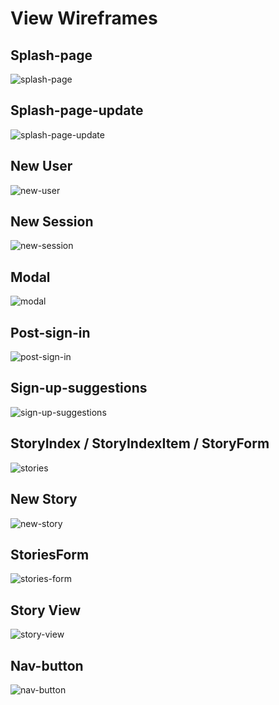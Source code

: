 # View Wireframes

## Splash-page
![splash-page]

## Splash-page-update
![splash-page-update]

## New User
![new-user]

## New Session
![new-session]

## Modal
![modal]

## Post-sign-in
![post-sign-in]

## Sign-up-suggestions
![sign-up-suggestions]

## StoryIndex / StoryIndexItem / StoryForm
![stories]

## New Story
![new-story]

## StoriesForm
![stories-form]

## Story View
![story-view]

## Nav-button
![nav-button]


[splash-page]: ./wireframes/splash_page.png
[splash-page-update]: ./wireframes/splash_page_update.png
[new-user]: ./wireframes/new_user.png
[new-session]: ./wireframes/new_session.png
[modal]: ./wireframes/modal.png
[post-sign-in]: ./wireframes/post_sign_in.png
[sign-up-suggestions]: ./wireframes/Sign_up.png
[stories]: ./wireframes/stories_index.png
[new-story]: ./wireframes/new_story.png
[stories-form]: ./wireframes/stories_form.png
[story-view]: ./wireframes/story_show.png
[nav-button]: ./wireframes/nav_button_upclose.png
